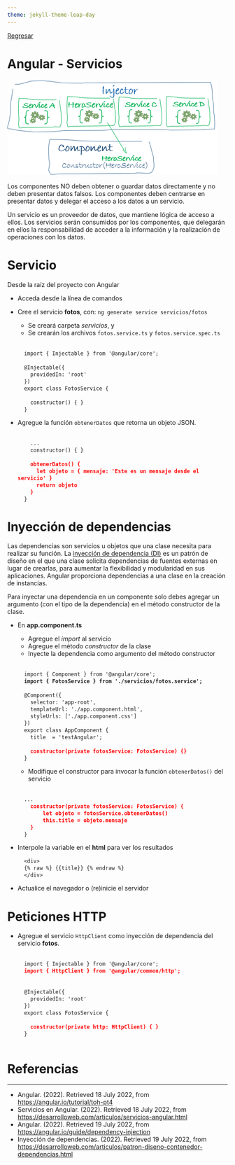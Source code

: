 ```yaml
---
theme: jekyll-theme-leap-day
---
```


[Regresar](/DAWM-2022/)

Angular - Servicios
===================

![injector-injects](imagenes/injector-injects.png)

Los componentes NO deben obtener o guardar datos directamente y no deben presentar datos falsos. Los componentes deben centrarse en presentar datos y delegar el acceso a los datos a un servicio.

Un servicio es un proveedor de datos, que mantiene lógica de acceso a ellos. Los servicios serán consumidos por los componentes, que delegarán en ellos la responsabilidad de acceder a la información y la realización de operaciones con los datos.

Servicio
========

Desde la raíz del proyecto con Angular

* Acceda desde la línea de comandos
* Cree el servicio **fotos**, con: `ng generate service servicios/fotos`
  + Se creará carpeta *servicios*, y 
  + Se crearán los archivos `fotos.service.ts` y `fotos.service.spec.ts`
  	
  <pre><code>
    import { Injectable } from '@angular/core';

	@Injectable({
	  providedIn: 'root'
	})
	export class FotosService {

	  constructor() { }
	}
  </code></pre>

* Agregue la función `obtenerDatos` que retorna un objeto JSON.

	<pre><code>
	  ...
	  constructor() { }

	  <b style="color:red">obtenerDatos() {
	    let objeto = { mensaje: 'Este es un mensaje desde el servicio' }
	    return objeto
	  }</b>
	}
  </code></pre>

Inyección de dependencias
=========================

Las dependencias son servicios u objetos que una clase necesita para realizar su función. La [inyección de dependencia (DI)](https://angular.io/guide/dependency-injection) es un patrón de diseño en el que una clase solicita dependencias de fuentes externas en lugar de crearlas, para aumentar la flexibilidad y modularidad en sus aplicaciones. Angular proporciona dependencias a una clase en la creación de instancias.

Para inyectar una dependencia en un componente solo debes agregar un argumento (con el tipo de la dependencia) en el método constructor de la clase.

* En **app.component.ts**
	+ Agregue el _import_ al servicio
	+ Agregue el método _constructor_ de la clase
	+ Inyecte la dependencia como argumento del método constructor

  <pre><code>
    import { Component } from '@angular/core';
	<b>import { FotosService } from './servicios/fotos.service';</b>

	@Component({
	  selector: 'app-root',
	  templateUrl: './app.component.html',
	  styleUrls: ['./app.component.css']
	})
	export class AppComponent {
	  title  = 'testAngular';

	  <b style="color:red">constructor(private fotosService: FotosService) {}</b>
	}
  </code></pre>

  + Modifique el constructor para invocar la función `obtenerDatos()` del servicio

  <pre><code>
  	...
	  <b style="color:red">constructor(private fotosService: FotosService) {
	      let objeto = fotosService.obtenerDatos()
	      this.title = objeto.mensaje
	  }</b>
	}
  </code></pre>

* Interpole la variable en el **html** para ver los resultados

  ```
    <div>
    {% raw %} {{title}} {% endraw %} 
    </div>
  ```

* Actualice el navegador o (re)inicie el servidor

Peticiones HTTP
===============

* Agregue el servicio `HttpClient` como inyección de dependencia del servicio **fotos**.
	
	<pre><code>
	import { Injectable } from '@angular/core';
	<b style="color:red">import { HttpClient } from '@angular/common/http';</b>
	
  	
	@Injectable({
	  providedIn: 'root'
	})
	export class FotosService {

	  <b style="color:red">constructor(private http: HttpClient) { }</b>
	}
	</code></pre>



Referencias 
===========

* * *

* Angular. (2022). Retrieved 18 July 2022, from https://angular.io/tutorial/toh-pt4
* Servicios en Angular. (2022). Retrieved 18 July 2022, from https://desarrolloweb.com/articulos/servicios-angular.html
* Angular. (2022). Retrieved 19 July 2022, from https://angular.io/guide/dependency-injection
* Inyección de dependencias. (2022). Retrieved 19 July 2022, from https://desarrolloweb.com/articulos/patron-diseno-contenedor-dependencias.html